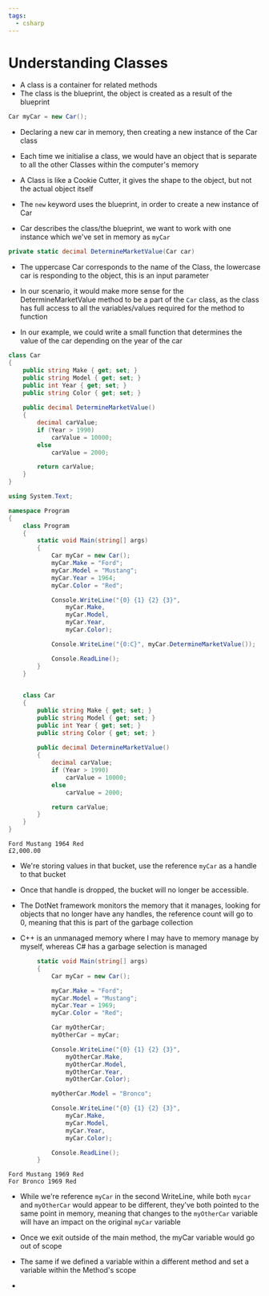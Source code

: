 ```yaml
---
tags:
  - csharp
---
```

# Understanding Classes

* A class is a container for related methods
* The class is the blueprint, the object is created as a result of the blueprint
```c#
Car myCar = new Car();
```
* Declaring a new car in memory, then creating a new instance of the Car class
* Each time we initialise a class, we would have an object that is separate to all the other Classes within the computer's memory
* A Class is like a Cookie Cutter, it gives the shape to the object, but not the actual object itself

* The `new` keyword uses the blueprint, in order to create a new instance of Car
* Car describes the class/the blueprint, we want to work with one instance which we've set in memory as `myCar`

```c#
private static decimal DetermineMarketValue(Car car)
```
* The uppercase Car corresponds to the name of the Class, the lowercase car is responding to the object, this is an input parameter

* In our scenario, it would make more sense for the DetermineMarketValue method to be a part of the `Car` class, as the class has full access to all the variables/values required for the method to function
* In our example, we could write a small function that determines the value of the car depending on the year of the car

```c#
class Car
{
    public string Make { get; set; }
    public string Model { get; set; }
    public int Year { get; set; }
    public string Color { get; set; }
    
    public decimal DetermineMarketValue()
    {
        decimal carValue;
        if (Year > 1990)
            carValue = 10000;
        else
            carValue = 2000;

        return carValue;
    }
}
```

```c#
using System.Text;

namespace Program
{
    class Program
    {
        static void Main(string[] args)
        {
            Car myCar = new Car();
            myCar.Make = "Ford";
            myCar.Model = "Mustang";
            myCar.Year = 1964;
            myCar.Color = "Red";

            Console.WriteLine("{0} {1} {2} {3}",
                myCar.Make,
                myCar.Model,
                myCar.Year,
                myCar.Color);

            Console.WriteLine("{0:C}", myCar.DetermineMarketValue());

            Console.ReadLine();
        }
    }
  

    class Car
    {
        public string Make { get; set; }
        public string Model { get; set; }
        public int Year { get; set; }
        public string Color { get; set; }
        
        public decimal DetermineMarketValue()
        {
            decimal carValue;
            if (Year > 1990)
                carValue = 10000;
            else
                carValue = 2000;

            return carValue;
        }
    }
}
```
```console
Ford Mustang 1964 Red
£2,000.00
```

* We're storing values in that bucket, use the reference `myCar` as a handle to that bucket
* Once that handle is dropped, the bucket will no longer be accessible.
* The DotNet framework monitors the memory that it manages, looking for objects that no longer have any handles, the reference count will go to 0, meaning that this is part of the garbage collection

* C++ is an unmanaged memory where I may have to memory manage by myself, whereas C# has a garbage selection is managed

```c#
        static void Main(string[] args)
        {
            Car myCar = new Car();

            myCar.Make = "Ford";
            myCar.Model = "Mustang";
            myCar.Year = 1969;
            myCar.Color = "Red";

            Car myOtherCar;
            myOtherCar = myCar;

            Console.WriteLine("{0} {1} {2} {3}",
                myOtherCar.Make,
                myOtherCar.Model,
                myOtherCar.Year,
                myOtherCar.Color);

            myOtherCar.Model = "Bronco";

            Console.WriteLine("{0} {1} {2} {3}",
                myCar.Make,
                myCar.Model,
                myCar.Year,
                myCar.Color);

            Console.ReadLine();
        }
```
```console
Ford Mustang 1969 Red
For Bronco 1969 Red
```
* While we're reference `myCar` in the second WriteLine, while both `mycar` and `myOtherCar` would appear to be different, they've both pointed to the same point in memory, meaning that changes to the `myOtherCar` variable will have an impact on the original `myCar` variable

* Once we exit outside of the main method, the myCar variable would go out of scope
* The same if we defined a variable within a different method and set a variable within the Method's scope

* 












